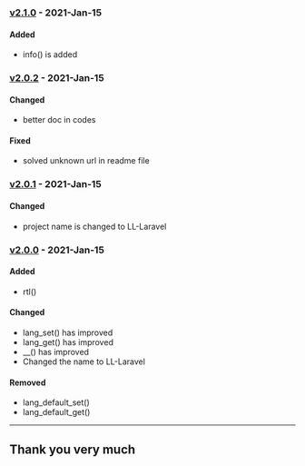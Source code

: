 ### [v2.1.0](https://github.com/imithu/LL-Laravel/releases/tag/v2.1.0) - 2021-Jan-15
#### Added
- info() is added




### [v2.0.2](https://github.com/imithu/LL-Laravel/releases/tag/v2.0.2) - 2021-Jan-15
#### Changed
- better doc in codes

#### Fixed
- solved unknown url in readme file




### [v2.0.1](https://github.com/imithu/LL-Laravel/releases/tag/v2.0.1) - 2021-Jan-15
#### Changed
- project name is changed to LL-Laravel




### [v2.0.0](https://github.com/imithu/LL-Laravel/releases/tag/v2.0.0) - 2021-Jan-15
#### Added
- rtl()

#### Changed
- lang_set() has improved
- lang_get() has improved
- __() has improved
- Changed the name to LL-Laravel

#### Removed
- lang_default_set()
- lang_default_get()




---
## Thank you very much